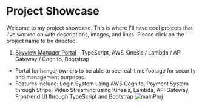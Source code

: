 # Project Showcase

Welcome to my project showcase. This is where I'll have cool projects that I've worked on with descriptions, images, and links. Please click on the project name to be directed.

1. [Skyview Manager Portal](https://fyvebyhub.com) - TypeScript, AWS Kinesis / Lambda / API Gateway / Cognito, Bootstrap
- Portal for hangar owners to be able to see real-time footage for security and management purposes.
- Features include: Login System using AWS Cognito, Payment System through Stripe, Video Streaming using Kinesis, Lambda, API Gateway, Front-end UI through TypeScript and Bootstrap
![mainProj](https://github.com/oscarzhang228/current-projects/assets/96605652/e6881721-9b68-435c-99d8-e1a11bb2fed4)

